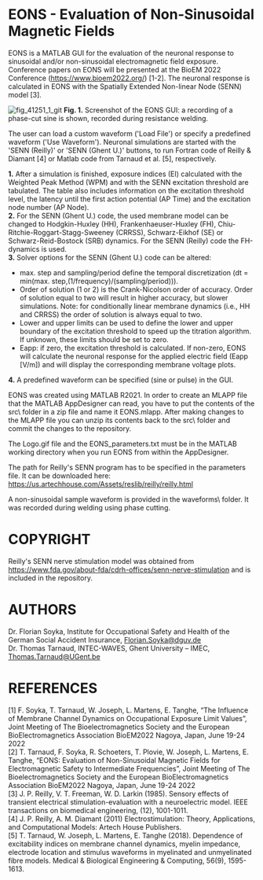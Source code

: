 # EONS - Evaluation of Non-Sinusoidal Magnetic Fields
EONS is a MATLAB GUI for the evaluation of the neuronal response to sinusoidal and/or non-sinusoidal electromagnetic field exposure. Conference papers on EONS will be presented at the BioEM 2022 Conference (https://www.bioem2022.org/) [1-2]. The neuronal response is calculated in EONS with the Spatially Extended Non-linear Node (SENN) model [3]. 

![fig_41251_1_git](https://user-images.githubusercontent.com/45427880/165744019-75f1aa61-7b41-491c-8032-819519cc0bbd.png)
**Fig. 1.** Screenshot of the EONS GUI: a recording of a phase-cut sine is shown, recorded during resistance welding. 

The user can load a custom waveform ('Load File') or specify a predefined waveform ('Use Waveform'). Neuronal simulations are started with the 'SENN (Reilly)' or 'SENN (Ghent U.)' buttons, to run Fortran code of Reilly & Diamant [4] or Matlab code from Tarnaud et al. [5], respectively.   

**1.** After a simulation is finished, exposure indices (EI) calculated with the Weighted Peak Method (WPM) and with the SENN excitation threshold are tabulated. The table also includes information on the excitation threshold level, the latency until the first action potential (AP Time) and the excitation node number (AP Node). \
**2.** For the SENN (Ghent U.) code, the used membrane model can be changed to Hodgkin-Huxley (HH), Frankenhaeuser-Huxley (FH), Chiu-Ritchie-Roggart-Stagg-Sweeney (CRRSS), Schwarz-Eikhof (SE) or Schwarz-Reid-Bostock (SRB) dynamics. For the SENN (Reilly) code the FH-dynamics is used. \
**3.** Solver options for the SENN (Ghent U.) code can be altered: 
- max. step and sampling/period define the temporal discretization (dt = min(max. step,(1/frequency)/(sampling/period))). 
- Order of solution (1 or 2) is the Crank-Nicolson order of accuracy. Order of solution equal to two will result in higher accuracy, but slower simulations. Note: for conditionally linear membrane dynamics (i.e., HH and CRRSS) the order of solution is always equal to two.
- Lower and upper limits can be used to define the lower and upper boundary of the excitation threshold to speed up the titration algorithm. If unknown, these limits should be set to zero. 
- Eapp: if zero, the excitation threshold is calculated. If non-zero, EONS will calculate the neuronal response for the applied electric field (Eapp [V/m]) and will display the corresponding membrane voltage plots.

**4.** A predefined waveform can be specified (sine or pulse) in the GUI.  

EONS was created using MATLAB R2021. In order to create an MLAPP file that the MATLAB AppDesigner can read, you have to put the contents of the src\ folder in a zip file and name it EONS.mlapp. After making changes to the MLAPP file you can unzip its contents back to the src\ folder and commit the changes to the repository.

The Logo.gif file and the EONS_parameters.txt must be in the MATLAB working directory when you run EONS from within the AppDesigner. 

The path for Reilly's SENN program has to be specified in the parameters file. It can be downloaded here:
https://us.artechhouse.com/Assets/reslib/reilly/reilly.html

A non-sinusoidal sample waveform is provided in the waveforms\ folder. It was recorded during welding using phase cutting.

# COPYRIGHT
Reilly's SENN nerve stimulation model was obtained from https://www.fda.gov/about-fda/cdrh-offices/senn-nerve-stimulation and is included in the repository.

# AUTHORS
Dr. Florian Soyka, Institute for Occupational Safety and Health of the German Social Accident Insurance, Florian.Soyka@dguv.de <br>
Dr. Thomas Tarnaud, INTEC-WAVES, Ghent University – IMEC, Thomas.Tarnaud@UGent.be

# REFERENCES
[1] F. Soyka, T. Tarnaud, W. Joseph, L. Martens, E. Tanghe, “The Influence of Membrane Channel Dynamics on Occupational Exposure Limit Values”, Joint Meeting of The Bioelectromagnetics Society and the European BioElectromagnetics Association BioEM2022 Nagoya, Japan, June 19-24 2022 \
[2] T. Tarnaud, F. Soyka, R. Schoeters, T. Plovie, W. Joseph, L. Martens, E. Tanghe, “EONS: Evaluation of Non-Sinusoidal Magnetic Fields for Electromagnetic Safety to Intermediate Frequencies”, Joint Meeting of The Bioelectromagnetics Society and the European BioElectromagnetics Association BioEM2022 Nagoya, Japan, June 19-24 2022 \
[3] J. P. Reilly, V. T. Freeman, W. D. Larkin (1985). Sensory effects of transient electrical stimulation-evaluation with a neuroelectric model. IEEE transactions on biomedical engineering, (12), 1001-1011. \
[4] J. P. Reilly, A. M. Diamant (2011) Electrostimulation: Theory, Applications, and Computational Models: Artech House Publishers. \
[5] T. Tarnaud, W. Joseph, L. Martens, E. Tanghe (2018). Dependence of excitability indices on membrane channel dynamics, myelin impedance, electrode location and stimulus waveforms in myelinated and unmyelinated fibre models. Medical & Biological Engineering & Computing, 56(9), 1595-1613.
